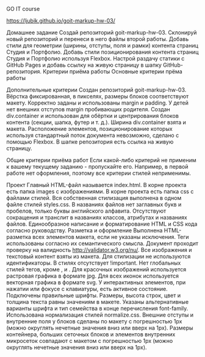 GO IT course

https://ljubik.github.io/goit-markup-hw-03/

Домашнее задание
Создай репозиторий goit-markup-hw-03.
Склонируй новый репозиторий и перенеси в него файлы второй работы.
Добавь стили для геометрии (ширины, отступы, поля и рамки) контента страниц Студия и Портфолио.
Добавь стили позиционирования контента страниц Студия и Портфолио используя Flexbox.
Настрой раздачу статики с GitHub Pages и добавь ссылку на живую страницу в шапку GitHub-репозитория.
Критерии приёма работы
Основные критерии прёма работы

Дополнительные критерии
Создан репозиторий goit-markup-hw-03.
Вёрстка фиксированная, в пикселях, размеры блоков соответствуют макету.
Корректно заданы и использованы margin и padding.
У детей нет внешних отступов margin пробивающих родителя.
Создан div.container и использован для обёртки и центрирования блоков контента (секции, шапка, футер и т. д.).
Ширина div.container взята и макета.
Расположение элементов, позиционирование которых используя стандартный поток документа невозможно, сделано с помощью Flexbox.
В шапке репозитория есть ссылка на живую страницу.


Общие критерии приёма работ
Если какой-либо критерий не применим к вашему текущему заданию - пропускайте его. Например, в первой работе нет оформления, поэтому все критерии стилей неприменимы.

Проект
Главный HTML-файл называется index.html.
В корне проекта есть папка images с изображениями.
В корне проекта есть папка css с файлами стилей.
Вся собственная стилизация выполнена в одном файле стилей styles.css.
В названиях файлов нет заглавных букв и пробелов, только буквы английского алфавита.
Отсутствуют сокращения и транслит в названиях классов, атрибутах и названиях файлов.
Единообразное написание и форматирование HTML и CSS кода согласно руководству.
Разметка и оформление
Выполнена HTML-разметка всех элементов макета, если не указаны исключения.
Теги использованы согласно их семантического смысла.
Документ проходит проверку на валидность http://validator.w3.org/nu/.
Все изображения и текстовый контент взяты из макета.
Для стилизации не используются идентификаторы.
В стилях отсутствует !important.
Нет глобальных стилей тегов, кроме <html>, <body> и <img>.
Для красочных изображений используется растровая графика в формате jpg.
Для всех иконок используется векторная графика в формате svg.
У интерактивных элементов, при нажатии или фокусе с клавиатуры, есть активное состояние.
Подключены правильные шрифты. Размеры, высота строк, цвет и толщина текста равны значениям в макете.
Указаны альтернативные варианты шрифта и тип семейства в конце перечисления font-family.
Использована нормализация стилей normalize.css.
Внешние отступы и внутренние поля у блоков сделаны по макету с погрешностью 1px (можно округлять нечетные значения вниз или вверх на 1px).
Размеры контейнера, больших сеточных блоков и элементов внутренних микросеток совпадают с макетом с погрешностью 1px (можно округлять нечетные значения вниз или вверх на 1px).
